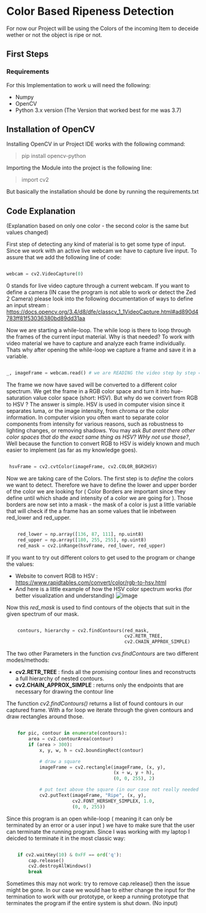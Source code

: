 # Color Based Ripeness Detection

For now our Project will be using the Colors of the incoming Item to deceide
wether or not the object is ripe or not. 

## First Steps

### Requirements

For this Implementation to work u will need the following: 
- Numpy
- OpenCV 
- Python 3.x version
(The Version that worked best for me was 3.7)

## Installation of OpenCV

Installing OpenCV in ur Project IDE works with the following command: 
> pip install opencv-python

Importing the Module into the project is the following line:
> import cv2

But basically the installation should be done by running the requirements.txt

## Code Explanation
(Explanation based on only one color - the second color is the same but values changed)

First step of detecting any kind of material is to get some type of input. Since we work with an active live webcam we have to capture live input.
To assure that we add the following line of code: 
```py

webcam = cv2.VideoCapture(0)

```
0 stands for live video capture through a current webcam. If you want to define a camera (IN case the program is not able to work or detect the Zed 2 Camera) please look into the following documentation of ways to define an input stream : https://docs.opencv.org/3.4/d8/dfe/classcv_1_1VideoCapture.html#ad890d4783ff81f53036380bd89dd31aa

Now we are starting a while-loop. The while loop is there to loop through the frames of the current input material. Why is that needed? To work with video material we have to capture and analyze each frame individually. Thats why after opening the while-loop we capture a frame and save it in a variable.

```py

_, imageFrame = webcam.read() # we are READING the video step by step => frame by frame, as we read a sentence word by word

```

The frame we now have saved will be converted to a different color spectrum. We get the frame in a RGB color space and turn it into hue-saturation value color space (short: HSV). But why do we convert from RGB to HSV ? The answer is simple. HSV is used in computer vision since it separates luma, or the image intensity, from chroma or the color information. In computer vision you often want to separate color components from intensity for various reasons, such as robustness to lighting changes, or removing shadows. You may ask *But arent there other color spaces that do the exact same thing as HSV? WHy not use those?*, Well because the function to convert RGB to HSV is widely known and much easier to implement (as far as my knowledge goes).

```py

 hsvFrame = cv2.cvtColor(imageFrame, cv2.COLOR_BGR2HSV)

```

Now we are taking care of the Colors. The first step is to *define* the colors we want to detect. Therefore we have to define the lower and upper border of the color we are looking for ( Color Borders are important since they define until which shade and intensity of a color we are going for ). Those borders are now set into a mask - the mask of a color is just a little variable that will check if the a frame has an some values that lie inbetween red_lower and red_upper.

```py

    red_lower = np.array([136, 87, 111], np.uint8)
    red_upper = np.array([180, 255, 255], np.uint8)
    red_mask = cv2.inRange(hsvFrame, red_lower, red_upper)

```


If you want to try out different colors to get used to the program or change the values: 
- Website to convert RGB to HSV : https://www.rapidtables.com/convert/color/rgb-to-hsv.html 
- And here is a little example of how the HSV color spectrum works (for better visualization and understanding)
![image](https://user-images.githubusercontent.com/71399699/163532085-ca495dae-5ee6-4c1c-b7f9-66ec64c08d20.png)

Now this *red_mask* is used to find contours of the objects that suit in the given spectrum of our mask.

```py

    contours, hierarchy = cv2.findContours(red_mask,
                                           cv2.RETR_TREE,
                                           cv2.CHAIN_APPROX_SIMPLE)

```

The two other Parameters in the function *cvs.findContours* are two different modes/methods:
- **cv2.RETR_TREE** : finds all the promising contour lines and reconstructs a full hierarchy of nested contours.
- **cv2.CHAIN_APPROX_SIMPLE** : returns only the endpoints that are necessary for drawing the contour line

The function *cv2.findContours()* returns a list of found contours in our captured frame. With a for loop we iterate through the given contours and draw rectangles around those.

```py

    for pic, contour in enumerate(contours):
        area = cv2.contourArea(contour)
        if (area > 300):
            x, y, w, h = cv2.boundingRect(contour)

            # draw a square
            imageFrame = cv2.rectangle(imageFrame, (x, y),
                                       (x + w, y + h),
                                       (0, 0, 255), 2)

            # put text above the square (in our case not really needed since we only classify one class)
            cv2.putText(imageFrame, "Ripe", (x, y),
                        cv2.FONT_HERSHEY_SIMPLEX, 1.0,
                        (0, 0, 255))

```

Since this program is an open while-loop ( meaning it can only be terminated by an error or a user input ) we have to make sure that the user can terminate the running program. Since I was working with my laptop I deicded to terminate it in the most classic way: 

```py

    if cv2.waitKey(10) & 0xFF == ord('q'):
        cap.release()
        cv2.destroyAllWindows()
        break

```

Sometimes this may not work: try to remove cap.release() then the issue might be gone. In our case we would hae to either change the input for the termination to work with our prototype, or keep a running prototype that terminates the program if the entire system is shut down. (No input)
